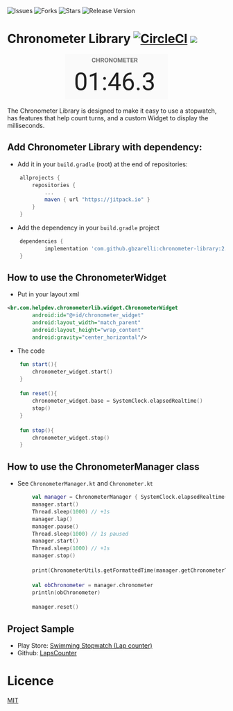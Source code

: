 ![Issues](https://img.shields.io/github/issues/gbzarelli/chronometer-library.svg) ![Forks](https://img.shields.io/github/forks/gbzarelli/chronometer-library.svg) ![Stars](https://img.shields.io/github/stars/gbzarelli/chronometer-library.svg) ![Release Version](https://img.shields.io/github/release/gbzarelli/chronometer-library.svg)

# Chronometer Library [![CircleCI](https://circleci.com/gh/gbzarelli/chronometer-library.svg?style=svg)](https://circleci.com/gh/gbzarelli/chronometer-library) [![](https://jitpack.io/v/gbzarelli/chronometer-library.svg)](https://jitpack.io/#gbzarelli/chronometer-library)

<p align="center">
    <img src="./widget.png"/>
</p>
 
 The Chronometer Library is designed to make it easy to use a stopwatch, 
 has features that help count turns, and a custom Widget to display 
 the milliseconds.
 
## Add Chronometer Library with dependency:

- Add it in your `build.gradle` (root) at the end of repositories:

```gradle
	allprojects {
		repositories {
			...
			maven { url "https://jitpack.io" }
		}
	}
```

- Add the dependency in your `build.gradle` project

```gradle
	dependencies {
	        implementation 'com.github.gbzarelli:chronometer-library:2.0.0'
	}
```

## How to use the ChronometerWidget
  
- Put in your layout xml

```xml
<br.com.helpdev.chronometerlib.widget.ChronometerWidget
        android:id="@+id/chronometer_widget"
        android:layout_width="match_parent"
        android:layout_height="wrap_content"
        android:gravity="center_horizontal"/>
```

- The code 

```kotlin
    fun start(){
        chronometer_widget.start()
    }
    
    fun reset(){
        chronometer_widget.base = SystemClock.elapsedRealtime()
        stop() 
    }
    
    fun stop(){
        chronometer_widget.stop()
    }
```

## How to use the ChronometerManager class

- See `ChronometerManager.kt` and `Chronometer.kt`

```kotlin
        val manager = ChronometerManager { SystemClock.elapsedRealtime() }
        manager.start()
        Thread.sleep(1000) // +1s
        manager.lap()
        manager.pause()
        Thread.sleep(1000) // 1s paused
        manager.start()
        Thread.sleep(1000) // +1s
        manager.stop()

        print(ChronometerUtils.getFormattedTime(manager.getChronometerTime()))

        val obChronometer = manager.chronometer
        println(obChronometer)

        manager.reset()
```

## Project Sample

- Play Store: [Swimming Stopwatch (Lap counter)](https://play.google.com/store/apps/details?id=br.com.helpdev.lapscounter.swimming&hl=en)
- Github: [LapsCounter](https://github.com/gbzarelli/LapsCounter)

# Licence

[MIT](https://choosealicense.com/licenses/mit/)

